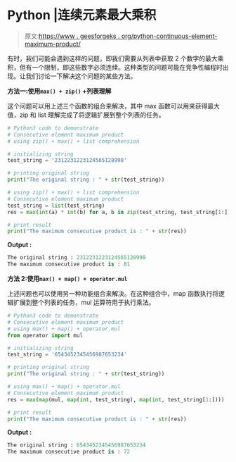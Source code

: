 # Python |连续元素最大乘积

> 原文:[https://www . geesforgeks . org/python-continuous-element-maximum-product/](https://www.geeksforgeeks.org/python-consecutive-element-maximum-product/)

有时，我们可能会遇到这样的问题，即我们需要从列表中获取 2 个数字的最大乘积，但有一个限制，即这些数字必须连续。这种类型的问题可能在竞争性编程时出现。让我们讨论一下解决这个问题的某些方法。

**方法一:使用`max() + zip()` +列表理解**

这个问题可以用上述三个函数的组合来解决，其中 max 函数可以用来获得最大值，zip 和 list 理解完成了将逻辑扩展到整个列表的任务。

```py
# Python3 code to demonstrate
# Consecutive element maximum product
# using zip() + max() + list comprehension

# initializing string 
test_string = '2312231223124565128998'

# printing original string 
print("The original string : " + str(test_string))

# using zip() + max() + list comprehension
# Consecutive element maximum product
test_string = list(test_string)
res = max(int(a) * int(b) for a, b in zip(test_string, test_string[1:]))

# print result
print("The maximum consecutive product is : " + str(res))
```

**Output :**

```py
The original string : 2312231223124565128998
The maximum consecutive product is : 81

```

**方法 2:使用`max() + map() + operator.mul`**

上述问题也可以使用另一种功能组合来解决。在这种组合中，map 函数执行将逻辑扩展到整个列表的任务，mul 运算符用于执行乘法。

```py
# Python3 code to demonstrate
# Consecutive element maximum product
# using max() + map() + operator.mul
from operator import mul

# initializing string 
test_string = '6543452345456987653234'

# printing original string 
print("The original string : " + str(test_string))

# using max() + map() + operator.mul
# Consecutive element maximum product
res = max(map(mul, map(int, test_string), map(int, test_string[1:])))

# print result
print("The maximum consecutive product is : " + str(res))
```

**Output :**

```py
The original string : 6543452345456987653234
The maximum consecutive product is : 72

```